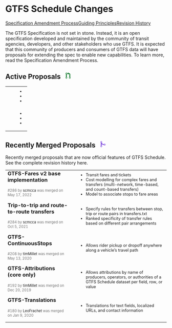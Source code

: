 # GTFS Schedule Changes

<div class=landing-page>
    <a class=button href=../process>Specification Amendment Process</a><a class=button href=../guiding-principles>Guiding Principles</a><a class=button href=../revision-history>Revision History</a>
</div>

The GTFS Specification is not set in stone. Instead, it is an open specification developed and maintained by the community of transit agencies, developers, and other stakeholders who use GTFS. It is expected that this community of producers and consumers of GTFS data will have proposals for extending the spec to enable new capabilities. To learn more, read the Specification Amendment Process.

<!-- 
### **Recently Merged Proposals** &ensp;<img src="../../assets/pr-merged.svg" style="height:1em;"/>

Recently merged proposals that are now part of the official specification.

<hr>

<div>
    <strong>GTFS-Fares v2 base implementation</strong>
    <p>London is the capital city of England.</p>
    <hr>
    <strong>GTFS-Fares v2 base implementation</strong>
    <p>London is the capital city of England.</p>
</div>

<hr> -->

## Active Proposals &ensp;<img src="../../assets/pr-active.svg" style="height:1em;"/>

<table>
<tr>
<td class="title">
 <div>
    <h3><a></a></h3>
    <p><a></a></p>
    </div>
</td>
<td class="features">
    <ul>
    <li></li>
    <li></li>
    <li></li>
    </ul>
    </td>
</tr>
<tr>
<td class="title">
 <div>
    <h3><a></a></h3>
    <p><a></a></p>
    </div>
</td>
<td class="features">
    <ul>
    <li></li>
    <li></li>
    <li></li>
    </ul>
    </td>
</tr>
</table>

## Recently Merged Proposals &ensp;<img src="../../assets/pr-merged.svg" style="height:1em;"/>

Recently merged proposals that are now official features of GTFS Schedule. See the complete revision history here.

<table>
<tr>
<td class="title">
 <div>
    <h3><a>GTFS-Fares v2 base implementation</a></h3>
    <p>#286 by <a>scmcca</a> was merged on May 17, 2022</p>
    </div>
</td>
<td class="features">
    <ul>
    <li>Transit fares and tickets</li>
    <li>Cost modelling for complex fares and transfers (multi-network, time-based, and count-based transfers)</li>
    <li>Model to associate stops to fare areas</li>
    </ul>
    </td>
</tr>
<tr>
<td class="title">
 <div>
    <h3><a>Trip-to-trip and route-to-route transfers</a></h3>
    <p>#284 by <a>scmcca</a> was merged on Oct 5, 2021</p>
    </div>
</td>
<td class="features">
    <ul>
    <li>Specify rules for transfers between stop, trip or route pairs in transfers.txt</li>
    <li>Ranked specificity of transfer rules based on different pair arrangements</li>
    </ul>
    </td>
</tr>
<tr>
<td class="title">
 <div>
    <h3><a>GTFS-ContinuousStops</a></h3>
    <p>#208 by <a>timMillet</a> was merged on May 13, 2020</p>
    </div>
</td>
<td class="features">
    <ul>
    <li>Allows rider pickup or dropoff anywhere along a vehicle’s travel path</li>
    </ul>
    </td>
</tr>
<tr>
<td class="title">
 <div>
    <h3><a>GTFS-Attributions (core only)</a></h3>
    <p>#192 by <a>timMillet</a> was merged on Dec 20, 2019</p>
    </div>
</td>
<td class="features">
    <ul>
    <li>Allows attributions by name of producers, operators, or authorities of a GTFS Schedule dataset per field, row, or value</li>
    </ul>
    </td>
</tr>
<tr>
<td class="title">
 <div>
    <h3><a>GTFS-Translations</a></h3>
    <p>#180 by <a>LeoFrachet</a> was merged on Jan 9, 2020</p>
    </div>
</td>
<td class="features">
    <ul>
    <li>Translations for text fields, localized URLs, and contact information</li>
    </ul>
    </td>
</tr>
</table>



<style>

    .title > div {
        /* padding-top: 0 !important; */
        margin-top: -25px !important;
    }

    .title > div > h3 > a , .title > div > h3 > a:hover {
        font-weight: bold !important;
        color: unset;
    }

    .title > div > p {
        font-size: 0.8em;
        color: #717171;
    }

    .features > ul > li {
        font-size: 0.9em;
    }

    .features > ul {
        padding-left: 40px !important;
        margin-top: 5px !important;
    }

    tr:hover {
        background-color: unset !important;
    }

</style>

<!-- 
<div class="row">
    <div class="left">
    <h3>Lorem Ipsum</h3>
    <p class="maintainer">Maintained by <a>MobilityData</a></p>
    </div>
    <ul class="right">
    <li>Lorem ipsum dolor sit amet, consectetur adipiscing elit, sed do eiusmod tempor incididunt ut labore et dolore magna aliqua.</li>
    <li>Lorem ipsum dolor sit amet, consectetur adipiscing elit, sed do eiusmod tempor incididunt ut labore et dolore magna aliqua.</li>
    <li>Lorem ipsum dolor sit amet, consectetur adipiscing elit, sed do eiusmod tempor incididunt ut labore et dolore magna aliqua.</li>
    </ul>
</div>
<div class="row">
    <div class="left">
    <h3>Lorem Ipsum</h3>
    <p class="maintainer">Maintained by <a>MobilityData</a></p>
    </div>
    <ul class="right">
    <li>Lorem ipsum dolor sit amet, consectetur adipiscing elit, sed do eiusmod tempor incididunt ut labore et dolore magna aliqua.</li>
    <li>Lorem ipsum dolor sit amet, consectetur adipiscing elit, sed do eiusmod tempor incididunt ut labore et dolore magna aliqua.</li>
    <li>Lorem ipsum dolor sit amet, consectetur adipiscing elit, sed do eiusmod tempor incididunt ut labore et dolore magna aliqua.</li>
    </ul>
</div> -->


<!-- <style>
    .row {
        display: flex;
        flex-direction: row;
        flex-wrap: nowrap;
    }

    .row > .left > h3 {
        vertical-align: top !important;
    }

    .maintainer {
        font-size: 0.75em;
        color:#717171;
        line-height: 0em;
    }
    .left {
        align: left;
        white-space: nowrap;
    }
    .right {
        font-size: 0.8em;
        padding-left: 100px !important;
        flex-wrap: wrap;
    }
    
</style> -->
